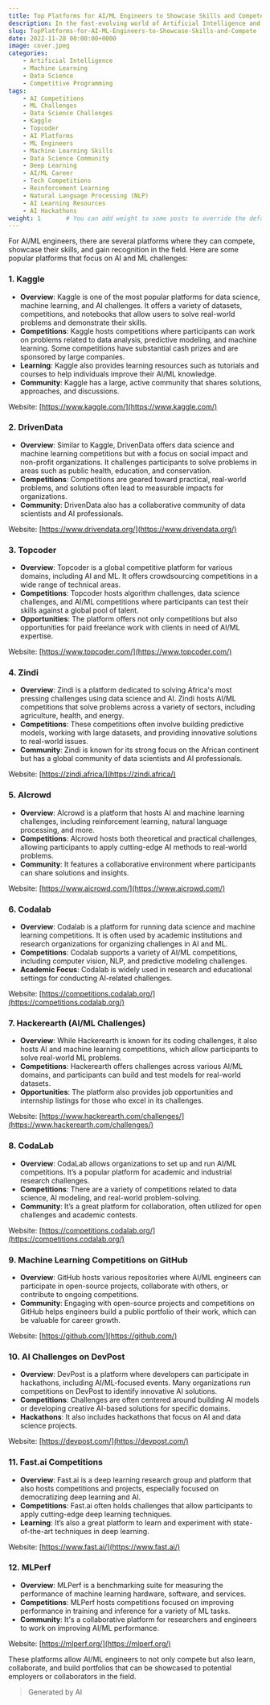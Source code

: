 ```yaml
---
title: Top Platforms for AI/ML Engineers to Showcase Skills and Compete
description: In the fast-evolving world of Artificial Intelligence and Machine Learning, staying ahead of the curve and demonstrating your expertise is crucial. While platforms like LeetCode and CodeChef are popular for software engineering challenges, AI/ML engineers have their own set of specialized platforms to showcase their skills. In this blog, we explore the top platforms where AI/ML enthusiasts can participate in competitions, tackle real-world problems, and grow their portfolios. Whether you're looking to compete in data science challenges, collaborate with global communities, or refine your machine learning techniques, these platforms offer the perfect opportunities for both learning and recognition.
slug: TopPlatforms-for-AI-ML-Engineers-to-Showcase-Skills-and-Compete
date: 2022-11-28 00:00:00+0000
image: cover.jpeg
categories:
    - Artificial Intelligence
    - Machine Learning
    - Data Science
    - Competitive Programming
tags:
    - AI Competitions  
    - ML Challenges  
    - Data Science Challenges  
    - Kaggle  
    - Topcoder  
    - AI Platforms  
    - ML Engineers  
    - Machine Learning Skills  
    - Data Science Community  
    - Deep Learning  
    - AI/ML Career  
    - Tech Competitions  
    - Reinforcement Learning  
    - Natural Language Processing (NLP)  
    - AI Learning Resources  
    - AI Hackathons
weight: 1       # You can add weight to some posts to override the default sorting (date descending)
---
```


For AI/ML engineers, there are several platforms where they can compete, showcase their skills, and gain recognition in the field. Here are some popular platforms that focus on AI and ML challenges:

### 1. **Kaggle**
   - **Overview**: Kaggle is one of the most popular platforms for data science, machine learning, and AI challenges. It offers a variety of datasets, competitions, and notebooks that allow users to solve real-world problems and demonstrate their skills.
   - **Competitions**: Kaggle hosts competitions where participants can work on problems related to data analysis, predictive modeling, and machine learning. Some competitions have substantial cash prizes and are sponsored by large companies.
   - **Learning**: Kaggle also provides learning resources such as tutorials and courses to help individuals improve their AI/ML knowledge.
   - **Community**: Kaggle has a large, active community that shares solutions, approaches, and discussions.

   Website: [https://www.kaggle.com/](https://www.kaggle.com/)

### 2. **DrivenData**
   - **Overview**: Similar to Kaggle, DrivenData offers data science and machine learning competitions but with a focus on social impact and non-profit organizations. It challenges participants to solve problems in areas such as public health, education, and conservation.
   - **Competitions**: Competitions are geared toward practical, real-world problems, and solutions often lead to measurable impacts for organizations.
   - **Community**: DrivenData also has a collaborative community of data scientists and AI professionals.

   Website: [https://www.drivendata.org/](https://www.drivendata.org/)

### 3. **Topcoder**
   - **Overview**: Topcoder is a global competitive platform for various domains, including AI and ML. It offers crowdsourcing competitions in a wide range of technical areas.
   - **Competitions**: Topcoder hosts algorithm challenges, data science challenges, and AI/ML competitions where participants can test their skills against a global pool of talent.
   - **Opportunities**: The platform offers not only competitions but also opportunities for paid freelance work with clients in need of AI/ML expertise.

   Website: [https://www.topcoder.com/](https://www.topcoder.com/)

### 4. **Zindi**
   - **Overview**: Zindi is a platform dedicated to solving Africa's most pressing challenges using data science and AI. Zindi hosts AI/ML competitions that solve problems across a variety of sectors, including agriculture, health, and energy.
   - **Competitions**: These competitions often involve building predictive models, working with large datasets, and providing innovative solutions to real-world issues.
   - **Community**: Zindi is known for its strong focus on the African continent but has a global community of data scientists and AI professionals.

   Website: [https://zindi.africa/](https://zindi.africa/)

### 5. **AIcrowd**
   - **Overview**: AIcrowd is a platform that hosts AI and machine learning challenges, including reinforcement learning, natural language processing, and more.
   - **Competitions**: AIcrowd hosts both theoretical and practical challenges, allowing participants to apply cutting-edge AI methods to real-world problems.
   - **Community**: It features a collaborative environment where participants can share solutions and insights.

   Website: [https://www.aicrowd.com/](https://www.aicrowd.com/)

### 6. **Codalab**
   - **Overview**: Codalab is a platform for running data science and machine learning competitions. It is often used by academic institutions and research organizations for organizing challenges in AI and ML.
   - **Competitions**: Codalab supports a variety of AI/ML competitions, including computer vision, NLP, and predictive modeling challenges.
   - **Academic Focus**: Codalab is widely used in research and educational settings for conducting AI-related challenges.

   Website: [https://competitions.codalab.org/](https://competitions.codalab.org/)

### 7. **Hackerearth (AI/ML Challenges)**
   - **Overview**: While Hackerearth is known for its coding challenges, it also hosts AI and machine learning competitions, which allow participants to solve real-world ML problems.
   - **Competitions**: Hackerearth offers challenges across various AI/ML domains, and participants can build and test models for real-world datasets.
   - **Opportunities**: The platform also provides job opportunities and internship listings for those who excel in its challenges.

   Website: [https://www.hackerearth.com/challenges/](https://www.hackerearth.com/challenges/)

### 8. **CodaLab**
   - **Overview**: CodaLab allows organizations to set up and run AI/ML competitions. It’s a popular platform for academic and industrial research challenges.
   - **Competitions**: There are a variety of competitions related to data science, AI modeling, and real-world problem-solving.
   - **Community**: It’s a great platform for collaboration, often utilized for open challenges and academic contests.

   Website: [https://competitions.codalab.org/](https://competitions.codalab.org/)

### 9. **Machine Learning Competitions on GitHub**
   - **Overview**: GitHub hosts various repositories where AI/ML engineers can participate in open-source projects, collaborate with others, or contribute to ongoing competitions.
   - **Community**: Engaging with open-source projects and competitions on GitHub helps engineers build a public portfolio of their work, which can be valuable for career growth.

   Website: [https://github.com/](https://github.com/)

### 10. **AI Challenges on DevPost**
   - **Overview**: DevPost is a platform where developers can participate in hackathons, including AI/ML-focused events. Many organizations run competitions on DevPost to identify innovative AI solutions.
   - **Competitions**: Challenges are often centered around building AI models or developing creative AI-based solutions for specific domains.
   - **Hackathons**: It also includes hackathons that focus on AI and data science projects.

   Website: [https://devpost.com/](https://devpost.com/)

### 11. **Fast.ai Competitions**
   - **Overview**: Fast.ai is a deep learning research group and platform that also hosts competitions and projects, especially focused on democratizing deep learning and AI.
   - **Competitions**: Fast.ai often holds challenges that allow participants to apply cutting-edge deep learning techniques.
   - **Learning**: It’s also a great platform to learn and experiment with state-of-the-art techniques in deep learning.

   Website: [https://www.fast.ai/](https://www.fast.ai/)

### 12. **MLPerf**
   - **Overview**: MLPerf is a benchmarking suite for measuring the performance of machine learning hardware, software, and services.
   - **Competitions**: MLPerf hosts competitions focused on improving performance in training and inference for a variety of ML tasks.
   - **Community**: It's a collaborative platform for researchers and engineers to work on improving AI/ML performance.

   Website: [https://mlperf.org/](https://mlperf.org/)

These platforms allow AI/ML engineers to not only compete but also learn, collaborate, and build portfolios that can be showcased to potential employers or collaborators in the field.

> Generated by AI